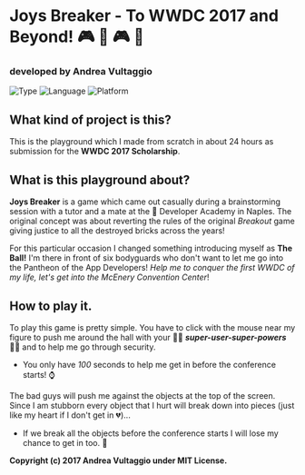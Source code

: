 # Joys Breaker - To WWDC 2017 and Beyond! 🎮 👾 🎮 🤖
### developed by Andrea Vultaggio
 
 ![Type](https://img.shields.io/badge/type-Playground-red.svg)
 ![Language](https://img.shields.io/badge/language-Swift-orange.svg)
 ![Platform](https://img.shields.io/badge/platform-macOS-lightgrey.svg)
 
 ## What kind of project is this?
 
 This is the playground which I made from scratch in about 24 hours as submission for the **WWDC 2017 Scholarship**.
 
 ## What is this playground about?
 
**Joys Breaker** is a game which came out casually during a brainstorming session with a tutor and a mate at the  Developer Academy in Naples. The original concept was about reverting the rules of the original *Breakout* game giving justice to all the destroyed bricks across the years!
 
For this particular occasion I changed something introducing myself as **The Ball!** I'm there in front of six bodyguards who don't want to let me go into the Pantheon of the App Developers!
*Help me to conquer the first WWDC of my life, let's get into the McEnery Convention Center*!

## How to play it.
 
To play this game is pretty simple. You have to click with the mouse near my figure to push me around the hall  with your 💪🏻 ***super-user-super-powers*** 💪🏻 and to help me go through security.
 
- You only have *100* seconds to help me get in before the conference starts!  ⌚️
 
The bad guys will push me against the objects at the top of the screen. Since I am stubborn every object that I hurt will break down into pieces (just like my heart if I don't get in 💔)...
 
- If we break all the objects before the conference starts I will lose my chance to get in too.   👀
 
 
 
**Copyright (c) 2017 Andrea Vultaggio under MIT License.**
